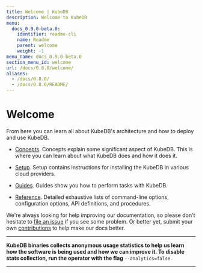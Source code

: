 ```yaml
---
title: Welcome | KubeDB
description: Welcome to KubeDB
menu:
  docs_0.9.0-beta.0:
    identifier: readme-cli
    name: Readme
    parent: welcome
    weight: -1
menu_name: docs_0.9.0-beta.0
section_menu_id: welcome
url: /docs/0.8.0/welcome/
aliases:
  - /docs/0.8.0/
  - /docs/0.8.0/README/
---
```


# Welcome

From here you can learn all about KubeDB's architecture and how to deploy and use KubeDB.

- [Concepts](/docs/concepts/). Concepts explain some significant aspect of KubeDB. This is where you can learn about what KubeDB does and how it does it.

- [Setup](/docs/setup/). Setup contains instructions for installing the KubeDB in various cloud providers.

- [Guides](/docs/guides/). Guides show you how to perform tasks with KubeDB.

- [Reference](/docs/reference/). Detailed exhaustive lists of command-line options, configuration options, API definitions, and procedures.

We're always looking for help improving our documentation, so please don't hesitate to [file an issue](https://github.com/kubedb/project/issues/new) if you see some problem. Or better yet, submit your own [contributions](/docs/CONTRIBUTING.md) to help make our docs better.

---

**KubeDB binaries collects anonymous usage statistics to help us learn how the software is being used and how we can improve it. To disable stats collection, run the operator with the flag** `--analytics=false`.

---
